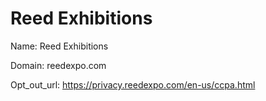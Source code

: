 # Reed Exhibitions

Name: Reed Exhibitions

Domain: reedexpo.com

Opt_out_url: https://privacy.reedexpo.com/en-us/ccpa.html
